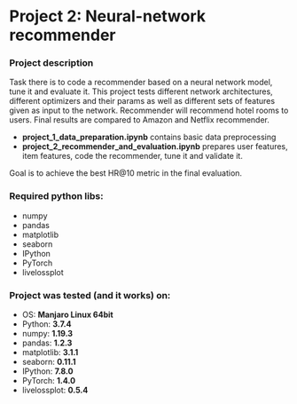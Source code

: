 # Project 2: Neural-network recommender

### Project description
Task there is to code a recommender based on a neural network model, tune it and evaluate it. This project tests different network architectures, different optimizers and their params as well as different sets of features given as input to the network. Recommender will recommend hotel rooms to users. Final results are compared to Amazon and Netflix recommender.
- **project_1_data_preparation.ipynb** contains basic data preprocessing
- **project_2_recommender_and_evaluation.ipynb** prepares user features, item features, code the recommender, tune it and validate it.

Goal is to achieve the best HR@10 metric in the final evaluation.

### Required python libs:
 - numpy
 - pandas
 - matplotlib
 - seaborn
 - IPython
 - PyTorch
 - livelossplot

### Project was tested (and it works) on:
 - OS: **Manjaro Linux 64bit**
 - Python: **3.7.4**
 - numpy: **1.19.3**
 - pandas: **1.2.3**
 - matplotlib: **3.1.1**
 - seaborn: **0.11.1**
 - IPython: **7.8.0**
 - PyTorch: **1.4.0**
 - livelossplot: **0.5.4**
	
